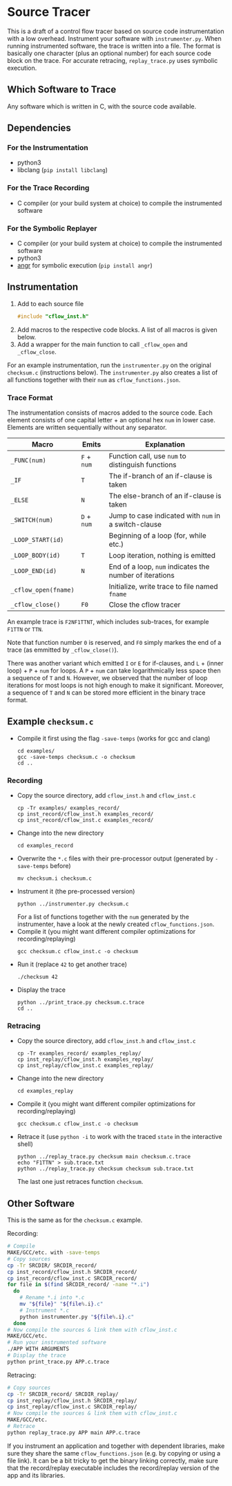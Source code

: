 # Source Tracer

This is a draft of a control flow tracer based on source code instrumentation with a low overhead.
Instrument your software with `instrumenter.py`. When running instrumented software, the trace is written into a file.
The format is basically one character (plus an optional number)
for each source code block on the trace.
For accurate retracing, `replay_trace.py` uses symbolic execution.

## Which Software to Trace

Any software which is written in C, with the source code available.

## Dependencies
### For the Instrumentation

* python3
* libclang (`pip install libclang`)

### For the Trace Recording

* C compiler (or your build system at choice) to compile the instrumented software

### For the Symbolic Replayer

* C compiler (or your build system at choice) to compile the instrumented software
* python3
* [angr](https://angr.io) for symbolic execution (`pip install angr`)

## Instrumentation

1. Add to each source file
   ```C
   #include "cflow_inst.h"
   ```
2. Add macros to the respective code blocks. A list of all macros is given below.
3. Add a wrapper for the main function to call `_cflow_open` and `_cflow_close`.

For an example instrumentation, run the `instrumenter.py` on
the original `checksum.c` (instructions below).
The `instrumenter.py` also creates a list of all functions together with their
`num` as `cflow_functions.json`.

### Trace Format

The instrumentation consists of macros added to the source code.
Each element consists of one capital letter + an optional hex `num` in lower case.
Elements are written sequentially without any separator.

| Macro                | Emits       | Explanation                                             |
|----------------------|-------------|---------------------------------------------------------|
| `_FUNC(num)`         | `F` + `num` | Function call, use `num` to distinguish functions       |
| `_IF`                | `T`         | The if-branch of an if-clause is taken                  |
| `_ELSE`              | `N`         | The else-branch of an if-clause is taken                |
| `_SWITCH(num)`       | `D` + `num` | Jump to case indicated with `num` in a switch-clause    |
| `_LOOP_START(id)`    |             | Beginning of a loop (for, while etc.)                   |
| `_LOOP_BODY(id)`     | `T`         | Loop iteration, nothing is emitted                      |
| `_LOOP_END(id)`      | `N`         | End of a loop, `num` indicates the number of iterations |
| `_cflow_open(fname)` |             | Initialize, write trace to file named `fname`           |
| `_cflow_close()`     | `F0`        | Close the cflow tracer                                  |

An example trace is `F2NF1TTNT`, which includes sub-traces, for example `F1TTN` or `TTN`.

Note that function number `0` is reserved, and `F0` simply markes the end of a trace
(as emmitted by `_cflow_close()`).

There was another variant which emitted `I` or `E` for if-clauses, and
`L` + (inner loop) + `P` + `num` for loops. A `P` + `num` can take logarithmically less
space then a sequence of `T` and `N`. However, we observed that the number
of loop iterations for most loops is not high enough to make it significant.
Moreover, a sequence of `T` and `N` can be stored more efficient in the binary trace format.

## Example `checksum.c`

* Compile it first using the flag `-save-temps` (works for gcc and clang)
  ```
  cd examples/
  gcc -save-temps checksum.c -o checksum
  cd ..
  ```
### Recording
* Copy the source directory, add `cflow_inst.h` and `cflow_inst.c`
  ```
  cp -Tr examples/ examples_record/
  cp inst_record/cflow_inst.h examples_record/
  cp inst_record/cflow_inst.c examples_record/
  ```
* Change into the new directory
  ```
  cd examples_record
  ```
* Overwrite the `*.c` files with their pre-processor output
  (generated by `-save-temps` before)
  ```
  mv checksum.i checksum.c
  ```
* Instrument it (the pre-processed version)
  ```
  python ../instrumenter.py checksum.c
  ```
  For a list of functions together with the `num` generated by the instrumenter,
  have a look at the newly created `cflow_functions.json`.
* Compile it (you might want different compiler optimizations for recording/replaying)
  ```
  gcc checksum.c cflow_inst.c -o checksum
  ```
* Run it (replace `42` to get another trace) 
  ```
  ./checksum 42
  ```
* Display the trace
  ```
  python ../print_trace.py checksum.c.trace
  cd ..
  ```
### Retracing
* Copy the source directory, add `cflow_inst.h` and `cflow_inst.c`
  ```
  cp -Tr examples_record/ examples_replay/
  cp inst_replay/cflow_inst.h examples_replay/
  cp inst_replay/cflow_inst.c examples_replay/
  ```
* Change into the new directory
  ```
  cd examples_replay
  ```
* Compile it (you might want different compiler optimizations for recording/replaying)
  ```
  gcc checksum.c cflow_inst.c -o checksum
  ```
* Retrace it (use `python -i` to work with the traced `state` in the interactive shell)
  ```
  python ../replay_trace.py checksum main checksum.c.trace
  echo "F1TTN" > sub.trace.txt
  python ../replay_trace.py checksum checksum sub.trace.txt
  ```
  The last one just retraces function `checksum`.

## Other Software

This is the same as for the `checksum.c` example.

Recording:
  ```sh
  # Compile
  MAKE/GCC/etc. with -save-temps
  # Copy sources
  cp -Tr SRCDIR/ SRCDIR_record/
  cp inst_record/cflow_inst.h SRCDIR_record/
  cp inst_record/cflow_inst.c SRCDIR_record/
  for file in $(find SRCDIR_record/ -name "*.i")
    do
      # Rename *.i into *.c
      mv "${file}" "${file%.i}.c"
      # Instrument *.c
      python instrumenter.py "${file%.i}.c"
    done
  # Now compile the sources & link them with cflow_inst.c
  MAKE/GCC/etc.
  # Run your instrumented software
  ./APP WITH ARGUMENTS
  # Display the trace
  python print_trace.py APP.c.trace
  ```
Retracing:
  ```sh
  # Copy sources
  cp -Tr SRCDIR_record/ SRCDIR_replay/
  cp inst_replay/cflow_inst.h SRCDIR_replay/
  cp inst_replay/cflow_inst.c SRCDIR_replay/
  # Now compile the sources & link them with cflow_inst.c
  MAKE/GCC/etc.
  # Retrace
  python replay_trace.py APP main APP.c.trace
  ```

If you instrument an application and together with dependent libraries, make
sure they share the same `cflow_functions.json` (e.g. by copying or using a
file link). It can be a bit tricky to get the binary linking correctly,
make sure that the record/replay executable includes the record/replay
version of the app and its libraries.
